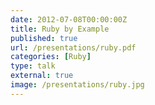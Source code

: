 ```yaml
---
date: 2012-07-08T00:00:00Z
title: Ruby by Example
published: true
url: /presentations/ruby.pdf
categories: [Ruby]
type: talk
external: true
image: /presentations/ruby.jpg
---
```

